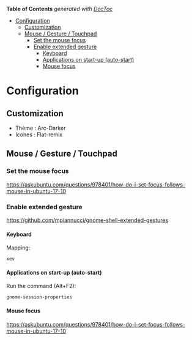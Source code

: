 <!-- START doctoc generated TOC please keep comment here to allow auto update -->
<!-- DON'T EDIT THIS SECTION, INSTEAD RE-RUN doctoc TO UPDATE -->
**Table of Contents**  *generated with [DocToc](https://github.com/thlorenz/doctoc)*

- [Configuration](#configuration)
  - [Customization](#customization)
  - [Mouse / Gesture / Touchpad](#mouse--gesture--touchpad)
    - [Set the mouse focus](#set-the-mouse-focus)
    - [Enable extended gesture](#enable-extended-gesture)
      - [Keyboard](#keyboard)
      - [Applications on start-up (auto-start)](#applications-on-start-up-auto-start)
      - [Mouse focus](#mouse-focus)

<!-- END doctoc generated TOC please keep comment here to allow auto update -->

Configuration
======


## Customization

* Thème : Arc-Darker
* Icones : Flat-remix

## Mouse / Gesture / Touchpad

### Set the mouse focus

https://askubuntu.com/questions/978401/how-do-i-set-focus-follows-mouse-in-ubuntu-17-10

### Enable extended gesture

https://github.com/mpiannucci/gnome-shell-extended-gestures


#### Keyboard

Mapping:
```
xev
```

#### Applications on start-up (auto-start)

Run the command (Alt+F2):
```
gnome-session-properties
```

#### Mouse focus

https://askubuntu.com/questions/978401/how-do-i-set-focus-follows-mouse-in-ubuntu-17-10